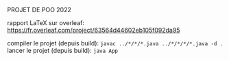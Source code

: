 PROJET DE POO 2022

rapport LaTeX sur overleaf: https://fr.overleaf.com/project/63564d44602eb105f092da95

compiler le projet (depuis build): ```javac ../*/*/*.java ../*/*/*/*.java -d .```
lancer le projet (depuis build): ```java App```
